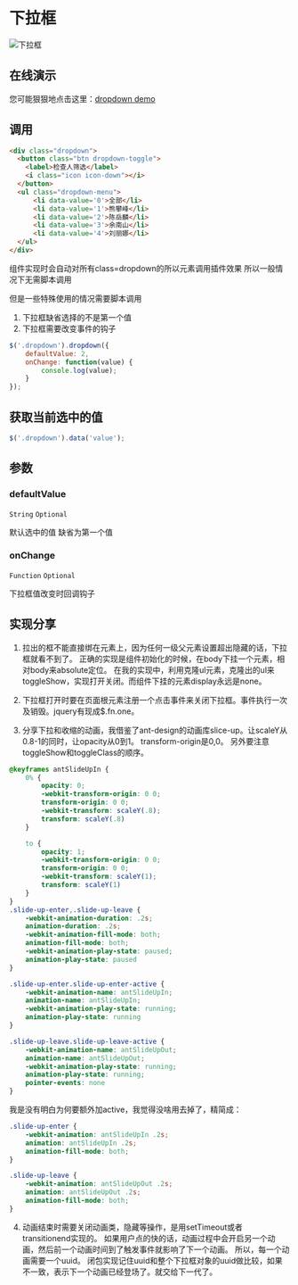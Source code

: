 
# 下拉框

![下拉框](https://imgsa.baidu.com/forum/w%3D580/sign=bb453a2044c2d562f208d0e5d71090f3/84ac95539822720e0e8e76ba70cb0a46f31fab8e.jpg)

## 在线演示

您可能狠狠地点击这里：[dropdown demo](https://lianpen.github.io/demo/demos/dropdown.html)

## 调用

```html
<div class="dropdown">
  <button class="btn dropdown-toggle">
	<label>检查人筛选</label>
	<i class="icon icon-down"></i>
  </button>
  <ul class="dropdown-menu">
	  <li data-value='0'>全部</li>
	  <li data-value='1'>熊攀峰</li>
	  <li data-value='2'>陈岳麟</li>
	  <li data-value='3'>余南山</li>
	  <li data-value='4'>刘丽娜</li>
  </ul>
</div>	
```

组件实现时会自动对所有class=dropdown的所以元素调用插件效果
所以一般情况下无需脚本调用

但是一些特殊使用的情况需要脚本调用

1. 下拉框缺省选择的不是第一个值
2. 下拉框需要改变事件的钩子

```js
$('.dropdown').dropdown({
	defaultValue: 2,
	onChange: function(value) {
		console.log(value);
	}
});
```

## 获取当前选中的值

```js
$('.dropdown').data('value');
```

## 参数

### defaultValue

```String``` ```Optional```

默认选中的值 缺省为第一个值

### onChange

```Function``` ```Optional```

下拉框值改变时回调钩子

## 实现分享

1. 拉出的框不能直接绑在元素上，因为任何一级父元素设置超出隐藏的话，下拉框就看不到了。
正确的实现是组件初始化的时候，在body下挂一个元素，相对body来absolute定位。
在我的实现中，利用克隆ul元素，克隆出的ul来toggleShow，实现打开关闭。而组件下挂的元素display永远是none。

2. 下拉框打开时要在页面根元素注册一个点击事件来关闭下拉框。事件执行一次及销毁。jquery有现成$.fn.one。

3. 分享下拉和收缩的动画，我借鉴了ant-design的动画库slice-up。让scaleY从0.8-1的同时，让opacity从0到1。
transform-origin是0,0。
另外要注意toggleShow和toggleClass的顺序。

```css
@keyframes antSlideUpIn {
    0% {
        opacity: 0;
        -webkit-transform-origin: 0 0;
        transform-origin: 0 0;
        -webkit-transform: scaleY(.8);
        transform: scaleY(.8)
    }

    to {
        opacity: 1;
        -webkit-transform-origin: 0 0;
        transform-origin: 0 0;
        -webkit-transform: scaleY(1);
        transform: scaleY(1)
    }
}
.slide-up-enter,.slide-up-leave {
    -webkit-animation-duration: .2s;
    animation-duration: .2s;
    -webkit-animation-fill-mode: both;
    animation-fill-mode: both;
    -webkit-animation-play-state: paused;
    animation-play-state: paused
}

.slide-up-enter.slide-up-enter-active {
    -webkit-animation-name: antSlideUpIn;
    animation-name: antSlideUpIn;
    -webkit-animation-play-state: running;
    animation-play-state: running
}

.slide-up-leave.slide-up-leave-active {
    -webkit-animation-name: antSlideUpOut;
    animation-name: antSlideUpOut;
    -webkit-animation-play-state: running;
    animation-play-state: running;
    pointer-events: none
}
```

我是没有明白为何要额外加active，我觉得没啥用去掉了，精简成：

```css
.slide-up-enter {
    -webkit-animation: antSlideUpIn .2s;
    animation: antSlideUpIn .2s;
    animation-fill-mode: both;
}

.slide-up-leave {
    -webkit-animation: antSlideUpOut .2s;
    animation: antSlideUpOut .2s;
    animation-fill-mode: both;
}
```


4. 动画结束时需要关闭动画类，隐藏等操作，是用setTimeout或者transitionend实现的。
如果用户点的快的话，动画过程中会开启另一个动画，然后前一个动画时间到了触发事件就影响了下一个动画。
所以，每一个动画需要一个uuid。
闭包实现记住uuid和整个下拉框对象的uuid做比较，如果不一致，表示下一个动画已经登场了。就交给下一代了。


